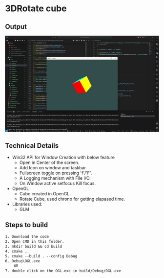 # 3DRotate cube

## Output

![alt text](output.png)

## Technical Details

- Win32 API for Window Creation with below feature
  - Open in Center of the screen.
  - Add Icon on window and taskbar.
  - Fullscreen toggle on pressing 'f'/'F'.
  - A Logging mechanism with File I/O.
  - On Window active setfocus Kill focus.
- OpenGL
  - Cube created in OpenGL.
  - Rotate Cube, used chrono for getting elapased time.
- Libraries used:
  - GLM

## Steps to build

    1. Download the code
    2. Open CMD in this folder.
    3. mkdir build && cd build
    4. cmake ..
    5. cmake --build . --config Debug
    6. Debug\OGL.exe
        OR
    7. double click on the OGL.exe in build/Debug/OGL.exe
